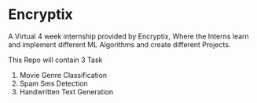 # Encryptix
A Virtual 4 week internship provided by Encryptix, Where the Interns learn and implement different ML Algorithms and create different Projects.

This Repo will contain 3 Task
1. Movie Genre Classification
2. Spam Sms Detection
3. Handwritten Text Generation
